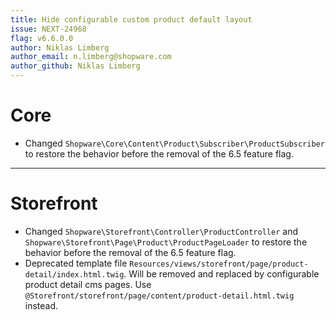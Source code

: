 ```yaml
---
title: Hide configurable custom product default layout
issue: NEXT-24968
flag: v6.6.0.0
author: Niklas Limberg
author_email: n.limberg@shopware.com
author_github: Niklas Limberg
---
```

# Core
* Changed `Shopware\Core\Content\Product\Subscriber\ProductSubscriber` to restore the behavior before the removal of the 6.5 feature flag.
___
# Storefront
* Changed `Shopware\Storefront\Controller\ProductController` and `Shopware\Storefront\Page\Product\ProductPageLoader` to restore the behavior before the removal of the 6.5 feature flag.
* Deprecated template file `Resources/views/storefront/page/product-detail/index.html.twig`. Will be removed and replaced by configurable product detail cms pages. Use `@Storefront/storefront/page/content/product-detail.html.twig` instead.
